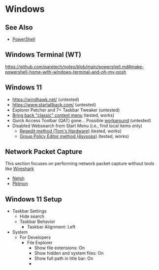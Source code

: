# Windows

## See Also

- [PowerShell](https://github.com/paretech/notes/blob/main/powershell.md)

## Windows Terminal (WT)

https://github.com/paretech/notes/blob/main/powershell.md#make-powershell-home-with-windows-terminal-and-oh-my-posh

## Windows 11

- https://windhawk.net/ (untested)
- https://www.startallback.com/ (untested)
- Explorer Patcher and 7+ Taskbar Tweaker (untested)
- [Bring back "classic" context menu](https://www.pcgamer.com/windows-11-context-menu-fix-right-click/) (tested, works)
- Quick Access Toolbar (QAT) gone... Possible [workaround](https://answers.microsoft.com/en-us/windows/forum/all/how-to-restore-classic-ribbon-in-file-manager/99d3ac9c-98c3-46ea-842d-95fda0240e80) (untested)
- Disabled Websearch from Start Menu (i.e., find local items only)
  - [Regedit method (Tom's Hardware)](https://www.tomshardware.com/how-to/disable-windows-web-search) (tested, works)
  - [Group Policy Editor method (4sysops)](https://4sysops.com/archives/turn-off-web-search-in-windows-11-using-group-policy/) (tested, works)

## Network Packet Capture

This section focuses on performing network packet capture without tools like [Wireshark](https://www.wireshark.org/)

- [Netsh](https://learn.microsoft.com/en-us/previous-versions/windows/it-pro/windows-server-2012-r2-and-2012/jj129397(v=ws.11))
- [Pktmon](https://learn.microsoft.com/en-us/windows-server/networking/technologies/pktmon/pktmon)

## Windows 11 Setup

- Taskbar Settings
  - Hide search
  - Taskbar Behavior
    - Taskbar Alignment: Left
- System
  - For Developers
    - File Explorer
      - Show file extensions: On
      - Show hidden and system files: On
      - Show full path in title bar: On
      - 
